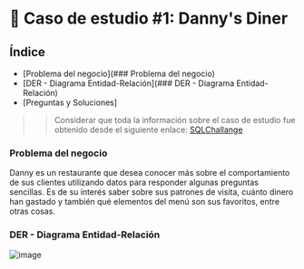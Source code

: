 # 🍜 Caso de estudio #1: Danny's Diner

## Índice
- [Problema del negocio](### Problema del negocio)
- [DER - Diagrama Entidad-Relación](### DER - Diagrama Entidad-Relación)
- [Preguntas y Soluciones]
>> Considerar que toda la información sobre el caso de estudio fue obtenido desde el siguiente enlace: [SQLChallange](https://8weeksqlchallenge.com/case-study-1/)
  
### Problema del negocio
Danny es un restaurante que desea conocer más sobre el comportamiento de sus clientes utilizando datos para responder algunas preguntas sencillas. Es de su interés saber sobre sus patrones de visita, cuánto dinero han gastado y también qué elementos del menú son sus favoritos, entre otras cosas.

### DER - Diagrama Entidad-Relación
![image](https://github.com/FlorenciaBezmalinovich/Practicas_SQL/assets/87548844/90344f61-4bd6-4812-b8bd-690e9531caf3)
